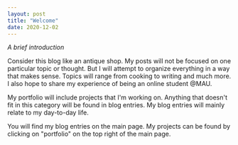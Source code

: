 ```yaml
---
layout: post
title: "Welcome"
date: 2020-12-02
---
```


*A brief introduction*


Consider this blog like an antique shop. My posts will not be focused on one particular topic or thought. But I will attempt to organize everything in a way that makes sense. Topics will range from cooking to writing and much more. I also hope to share my experience of being an online student @MAU. 

My portfolio will include projects that I'm working on. Anything that doesn't fit in this category will be found in blog entries. My blog entries will mainly relate to my day-to-day life. 


You will find my blog entries on the main page. My projects can be found by clicking on "portfolio" on the top right of the main page.